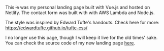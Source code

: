 This ~~is~~ was my personal landing page built with Vue.js and hosted on Netlify. The contact form was built with with AWS Lambda and Node.js.

The style was inspired by Edward Tufte's handouts. Check here for more: https://edwardtufte.github.io/tufte-css/

I no longer use this page, though I will keep it live for the old times' sake. You can check the source code of my new landing page [here](https://github.com/gokhj/gokhanarkan.com).

